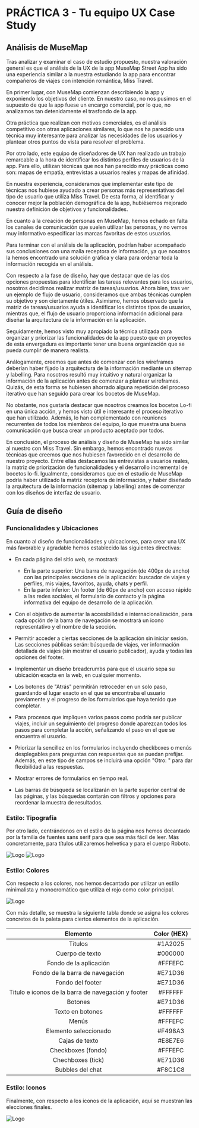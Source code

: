# PRÁCTICA 3 - Tu equipo UX Case Study
## Análisis de MuseMap

Tras analizar y examinar el caso de estudio propuesto, nuestra valoración general es que el análisis de la UX de la app MuseMap Street App ha sido una experiencia similar a la nuestra estudiando la app para encontrar compañeros de viajes con intención romántica, Miss Travel.

En primer lugar, con MuseMap comienzan describiendo la app y exponiendo los objetivos del cliente. En nuestro caso, no nos pusimos en el supuesto de que la app fuese un encargo comercial, por lo que, no analizamos tan detenidamente el trasfondo de la app. 

Otra práctica que realizan con motivos comerciales, es el análisis competitivo con otras aplicaciones similares, lo que nos ha parecido una técnica muy interesante para analizar las necesidades de los usuarios y plantear otros puntos de vista para resolver el problema.

Por otro lado, este equipo de diseñadores de UX han realizado un trabajo remarcable a la hora de identificar los distintos perfiles de usuarios de la app. Para ello, utilizan técnicas que nos han parecido muy prácticas como son: mapas de empatía, entrevistas a usuarios reales y mapas de afinidad. 

En nuestra experiencia, consideramos que implementar este tipo de técnicas nos hubiese ayudado a crear personas más representativas del tipo de usuario que utiliza Miss Travel. De esta forma, al identificar y conocer mejor la población demográfica de la app, hubiésemos mejorado nuestra definición de objetivos y funcionalidades. 

En cuanto a la creación de personas en MuseMap, hemos echado en falta los canales de comunicación que suelen utilizar las personas, y no vemos muy informativo especificar las marcas favoritas de estos usuarios.

Para terminar con el análisis de la aplicación, podrían haber acompañado sus conclusiones con una malla receptora de información, ya que nosotros la hemos encontrado una solución gráfica y clara para ordenar toda la información recogida en el análisis.

Con respecto a la fase de diseño, hay que destacar que de las dos opciones propuestas para identificar las tareas relevantes para los usuarios, nosotros decidimos realizar matriz de tareas/usuarios. Ahora bien, tras ver un ejemplo de flujo de usuario, consideramos que ambas técnicas cumplen su objetivo y son ciertamente útiles. Asimismo, hemos observado que la matriz de tareas/usuarios ayuda a identificar los distintos tipos de usuarios, mientras que, el flujo de usuario proporciona información adicional para diseñar la arquitectura de la información en la aplicación.

Seguidamente, hemos visto muy apropiado la técnica utilizada para organizar y priorizar las funcionalidades de la app puesto que en proyectos de esta envergadura es importante tener una buena organización que se pueda cumplir de manera realista. 

Análogamente, creemos que antes de comenzar con los wireframes deberían haber fijado la arquitectura de la información mediante un sitemap y labelling. Para nosotros resultó muy intuitivo y natural organizar la información de la aplicación antes de comenzar a plantear wireframes. Quizás, de esta forma se hubiesen ahorrado alguna repetición del proceso iterativo que han seguido para crear los bocetos de MuseMap. 

No obstante, nos gustaría destacar que nosotros creamos los bocetos Lo-fi en una única acción, y hemos visto útil e interesante el proceso iterativo que han utilizado. Además, lo han complementado con reuniones recurrentes de todos los miembros del equipo, lo que muestra una buena comunicación que busca crear un producto aceptado por todos.

En conclusión, el proceso de análisis y diseño de MuseMap ha sido similar al nuestro con Miss Travel. Sin embargo, hemos encontrado nuevas técnicas que creemos que nos hubiesen favorecido en el desarrollo de nuestro proyecto. Entre ellas destacamos las entrevistas a usuarios reales, la matriz de priorización de funcionalidades y el desarrollo incremental de bocetos lo-fi. Igualmente, consideramos que en el estudio de MuseMap podría haber utilizado la matriz receptora de información, y haber diseñado la arquitectura de la información (sitemap y labelling) antes de comenzar con los diseños de interfaz de usuario.


## Guía de diseño

### Funcionalidades y Ubicaciones

En cuanto al diseño de funcionalidades y ubicaciones, para crear una UX más favorable y agradable hemos establecido las siguientes directivas:

- En cada página del sitio web, se mostrará:
	- En la parte superior: Una barra de navegación (de 400px de ancho) con las principales secciones de la aplicación: buscador de viajes y perfiles, mis viajes, favoritos, ayuda, chats y perfil.
	- En la parte inferior: Un footer (de 60px de ancho) con acceso rápido a las redes sociales, el formulario de contacto y la página informativa del equipo de desarrollo de la aplicación.
- Con el objetivo de aumentar la accesibilidad e internacionalización, para cada opción de la barra de navegación se mostrará un icono representativo y el nombre de la sección. 

- Permitir acceder a ciertas secciones de la aplicación sin iniciar sesión. Las secciones públicas serán: búsqueda de viajes, ver información detallada de viajes (sin mostrar el usuario publicador), ayuda y todas las opciones del footer. 

- Implementar un diseño breadcrumbs para que el usuario sepa su ubicación exacta en la web, en cualquier momento.

- Los botones de "Atrás" permitirán retroceder en un solo paso, guardando el lugar exacto en el que se encontraba el usuario previamente y el progreso de los formularios que haya tenido que completar.

- Para procesos que impliquen varios pasos como podría ser publicar viajes, incluir un seguimiento del progreso donde aparezcan todos los pasos para completar la acción, señalizando el paso en el que se encuentra el usuario.

- Priorizar la sencillez en los formularios incluyendo checkboxes o menús desplegables para preguntas con respuestas que se puedan prefijar. Además, en este tipo de campos se incluirá una opción "Otro: " para dar flexibilidad a las respuestas. 

- Mostrar errores de formularios en tiempo real.

- Las barras de búsqueda se localizarán en la parte superior central de las páginas, y las búsquedas contarán con filtros y opciones para reordenar la muestra de resultados.

### Estilo: Tipografía


Por otro lado, centrándonos en el estilo de la página nos hemos decantado por la familia de fuentes sans serif para que sea más fácil de leer. Más concretamente, para títulos utilizaremos helvetica y para el cuerpo Roboto.

![Logo](imagenes/Helvetica.png "Fuente Helvetica")
![Logo](imagenes/Roboto.png "Fuente Roboto")

### Estilo: Colores

Con respecto a los colores, nos hemos decantado por utilizar un estilo minimalista y monocromático que utiliza el rojo como color principal. 

![Logo](imagenes/Colores.png "Paleta de colores")

Con más detalle, se muestra la siguiente tabla donde se asigna los colores concretos de la paleta para ciertos elementos de la aplicación.


| Elemento | Color (HEX)|
|:--------:|:----------:|
| Titulos | #1A2025 |
| Cuerpo de texto | #000000 |
| Fondo de la aplicación |  #FFFEFC |
| Fondo de la barra de navegación | #E71D36 |
| Fondo del footer | #E71D36 |
| Titulo e iconos de la barra de navegación y footer | #FFFFFF |
| Botones | #E71D36 | 
| Texto en botones | #FFFFFF |
| Menús | #FFFEFC |
| Elemento seleccionado | #F498A3 |
| Cajas de texto | #E8E7E6 |
| Checkboxes (fondo) | #FFFEFC |
| Chechboxes (tick) | #E71D36 |
| Bubbles del chat | #F8C1C8 |

### Estilo: Iconos

Finalmente, con respecto a los iconos de la aplicación, aquí se muestran las elecciones finales.

![Logo](imagenes/Iconografia.png "Iconos")



